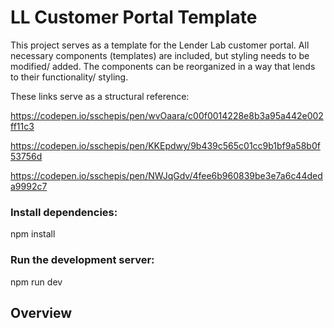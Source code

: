 # LL Customer Portal Template

This project serves as a template for the Lender Lab customer portal. All necessary components (templates) are included, but styling needs to be modified/ added. The components can be reorganized in a way that lends to their functionality/ styling.

These links serve as a structural reference: 

https://codepen.io/sschepis/pen/wvOaara/c00f0014228e8b3a95a442e002ff11c3

https://codepen.io/sschepis/pen/KKEpdwy/9b439c565c01cc9b1bf9a58b0f53756d

https://codepen.io/sschepis/pen/NWJqGdv/4fee6b960839be3e7a6c44deda9992c7

### Install dependencies:
npm install

### Run the development server:
npm run dev

## Overview

